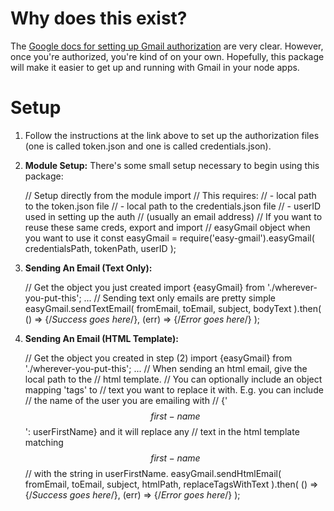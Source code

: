 # Why does this exist?
The [Google docs for setting up Gmail authorization](https://developers.google.com/gmail/api/quickstart/nodejs) are very clear. However, once you're authorized, you're kind of on your own. Hopefully, this package will make it easier to get up and running with Gmail in your node apps.

# Setup

1. Follow the instructions at the link above to set up the authorization files (one is called token.json and one is called credentials.json).
2. **Module Setup:** There's some small setup necessary to begin using this package:


    // Setup directly from the module import
    // This requires:
    //   - local path to the token.json file
    //   - local path to the credentials.json file
    //   - userID used in setting up the auth
    //     (usually an email address)
    // If you want to reuse these same creds, export and import
    // easyGmail object when you want to use it
    const easyGmail = require('easy-gmail').easyGmail(
        credentialsPath,
        tokenPath,
        userID
    );
3. **Sending An Email (Text Only):**


    // Get the object you just created
    import {easyGmail} from './wherever-you-put-this';
    ...
    // Sending text only emails are pretty simple
    easyGmail.sendTextEmail(
        fromEmail,
        toEmail,
        subject,
        bodyText
    ).then(
        () => {/*Success goes here*/},
        (err) => {/*Error goes here*/}
    );
4. **Sending An Email (HTML Template):**


    // Get the object you created in step (2)
    import {easyGmail} from './wherever-you-put-this';
    ...
    // When sending an html email, give the local path to the 
    // html template.
    // You can optionally include an object mapping 'tags' to
    // text you want to replace it with. E.g. you can include
    // the name of the user you are emailing with
    // {'$$first-name$$': userFirstName} and it will replace any
    // text in the html template matching $$first-name$$
    // with the string in userFirstName.
    easyGmail.sendHtmlEmail(
        fromEmail,
        toEmail,
        subject,
        htmlPath,
        replaceTagsWithText
    ).then(
        () => {/*Success goes here*/},
        (err) => {/*Error goes here*/}
    );
